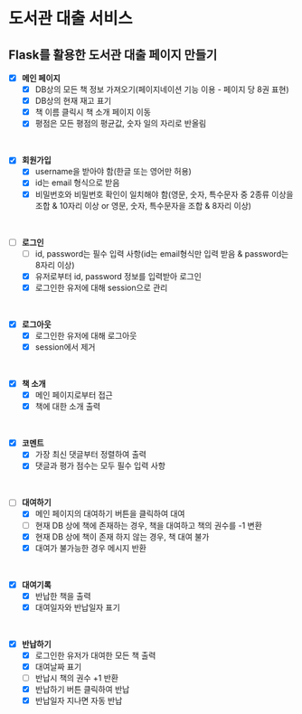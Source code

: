 # 도서관 대출 서비스

## Flask를 활용한 도서관 대출 페이지 만들기

- [x] **메인 페이지**
    - [x] DB상의 모든 책 정보 가져오기(페이지네이션 기능 이용 - 페이지 당 8권 표현)
    - [x] DB상의 현재 재고 표기
    - [x] 책 이름 클릭시 책 소개 페이지 이동
    - [x] 평점은 모든 평점의 평균값, 숫자 일의 자리로 반올림

<br>

- [x] **회원가입**
    - [x] username을 받아야 함(한글 또는 영어만 허용)
    - [x] id는 email 형식으로 받음
    - [x] 비밀번호와 비밀번호 확인이 일치해야 함(영문, 숫자, 특수문자 중 2종류 이상을 조합 & 10자리 이상 or 영문, 숫자, 특수문자을 조합 & 8자리 이상)

<br>

- [ ] **로그인**
    - [ ] id, password는 필수 입력 사항(id는 email형식만 입력 받음 & password는 8자리 이상)
    - [x] 유저로부터 id, password 정보를 입력받아 로그인
    - [x] 로그인한 유저에 대해 session으로 관리

<br>

- [x] **로그아웃**
    - [x] 로그인한 유저에 대해 로그아웃
    - [x] session에서 제거

<br>

- [x] **책 소개**
    - [x] 메인 페이지로부터 접근
    - [x] 책에 대한 소개 출력

<br>

- [x] **코멘트**
    - [x] 가장 최신 댓글부터 정렬하여 출력
    - [x] 댓글과 평가 점수는 모두 필수 입력 사항

<br>

- [ ] **대여하기**
    - [x] 메인 페이지의 대여하기 버튼을 클릭하여 대여
    - [ ] 현재 DB 상에 책에 존재하는 경우, 책을 대여하고 책의 권수를 -1 변환
    - [x] 현재 DB 상에 책이 존재 하지 않는 경우, 책 대여 불가
    - [x] 대여가 불가능한 경우 메시지 반환

<br>

- [x] **대여기록**
    - [x] 반납한 책을 출력
    - [x] 대여일자와 반납일자 표기

<br>

- [x] **반납하기**
    - [x] 로그인한 유저가 대여한 모든 책 출력
    - [x] 대여날짜 표기
    - [ ] 반납시 책의 권수 +1 반환
    - [x] 반납하기 버튼 클릭하여 반납
    - [x] 반납일자 지나면 자동 반납
